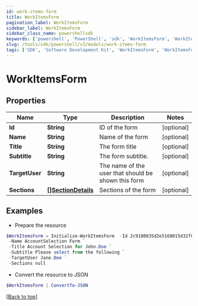 ```yaml
---
id: work-items-form
title: WorkItemsForm
pagination_label: WorkItemsForm
sidebar_label: WorkItemsForm
sidebar_class_name: powershellsdk
keywords: ['powershell', 'PowerShell', 'sdk', 'WorkItemsForm', 'WorkItemsForm']
slug: /tools/sdk/powershell/v3/models/work-items-form
tags: ['SDK', 'Software Development Kit', 'WorkItemsForm', 'WorkItemsForm']
---
```


# WorkItemsForm

## Properties

| Name | Type | Description | Notes |
| --- | --- | --- | --- |
| **Id** | **String** | ID of the form | [optional] |
| **Name** | **String** | Name of the form | [optional] |
| **Title** | **String** | The form title | [optional] |
| **Subtitle** | **String** | The form subtitle. | [optional] |
| **TargetUser** | **String** | The name of the user that should be shown this form | [optional] |
| **Sections** | [**[]SectionDetails**](section-details) | Sections of the form | [optional] |

## Examples

- Prepare the resource

```powershell
$WorkItemsForm = Initialize-WorkItemsForm  -Id 2c9180835d2e5168015d32f890ca1581 `
 -Name AccountSelection Form `
 -Title Account Selection for John.Doe `
 -Subtitle Please select from the following `
 -TargetUser Jane.Doe `
 -Sections null
```

- Convert the resource to JSON

```powershell
$WorkItemsForm | ConvertTo-JSON
```

[[Back to top]](#)
